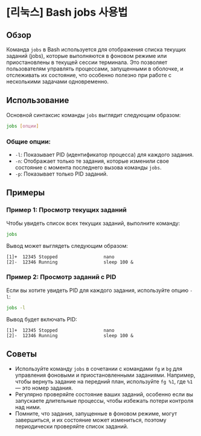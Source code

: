 # [리눅스] Bash jobs 사용법

## Обзор
Команда `jobs` в Bash используется для отображения списка текущих заданий (jobs), которые выполняются в фоновом режиме или приостановлены в текущей сессии терминала. Это позволяет пользователям управлять процессами, запущенными в оболочке, и отслеживать их состояние, что особенно полезно при работе с несколькими задачами одновременно.

## Использование
Основной синтаксис команды `jobs` выглядит следующим образом:

```bash
jobs [опции]
```

### Общие опции:
- `-l`: Показывает PID (идентификатор процесса) для каждого задания.
- `-n`: Отображает только те задания, которые изменили свое состояние с момента последнего вызова команды `jobs`.
- `-p`: Показывает только PID заданий.

## Примеры
### Пример 1: Просмотр текущих заданий
Чтобы увидеть список всех текущих заданий, выполните команду:

```bash
jobs
```

Вывод может выглядеть следующим образом:

```
[1]+  12345 Stopped                 nano
[2]-  12346 Running                 sleep 100 &
```

### Пример 2: Просмотр заданий с PID
Если вы хотите увидеть PID для каждого задания, используйте опцию `-l`:

```bash
jobs -l
```

Вывод будет включать PID:

```
[1]+  12345 Stopped                 nano
[2]-  12346 Running                 sleep 100 &
```

## Советы
- Используйте команду `jobs` в сочетании с командами `fg` и `bg` для управления фоновыми и приостановленными заданиями. Например, чтобы вернуть задание на передний план, используйте `fg %1`, где `%1` — это номер задания.
- Регулярно проверяйте состояние ваших заданий, особенно если вы запускаете длительные процессы, чтобы избежать потери контроля над ними.
- Помните, что задания, запущенные в фоновом режиме, могут завершиться, и их состояние может измениться, поэтому периодически проверяйте список заданий.